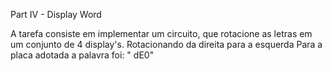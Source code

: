 Part IV - Display Word

A tarefa consiste em implementar um circuito, que rotacione as letras em um conjunto de 4 display's. Rotacionando da direita para a esquerda 
Para a placa adotada a palavra foi: " dE0"
